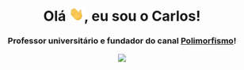 <h1 align="center">Olá <img src="https://raw.githubusercontent.com/ABSphreak/ABSphreak/master/gifs/Hi.gif" width="30px">, eu sou o Carlos!</h1>
<h3 align="center">Professor universitário e fundador do canal <a href="https://www.youtube.com/CanalPolimorfismo">Polimorfismo</a>!</h3>
 
 <p align="center">
  <img src="https://github-readme-stats.vercel.app/api?username=cribeiroduarte&count_private=true&show_icons=true&theme=merko">
</p>

 
<!--
 <p align="center"> 
<img src="https://github-readme-stats.anuraghazra1.vercel.app/api/top-langs/?username=guilhermeSDB&layout=compact&hide=java">
  </p>

<!--
**cribeiroduarte/cribeiroduarte** is a ✨ _special_ ✨ repository because its `README.md` (this file) appears on your GitHub profile.

Here are some ideas to get you started:

- 🔭 I’m currently working on ...
- 🌱 I’m currently learning ...
- 👯 I’m looking to collaborate on ...
- 🤔 I’m looking for help with ...
- 💬 Ask me about ...
- 📫 How to reach me: ...
- 😄 Pronouns: ...
- ⚡ Fun fact: ...
-->
